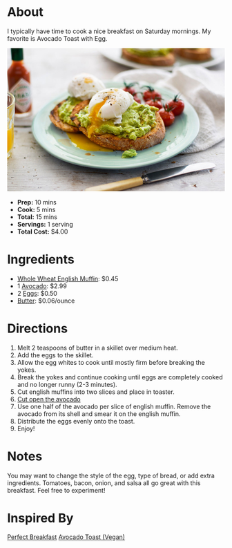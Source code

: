 # About

I typically have time to cook a nice breakfast on Saturday mornings. My favorite is Avocado Toast with Egg.

![Avocado Toast on English Muffin](./avocado-toast.jpg)

- **Prep:** 10 mins
- **Cook:** 5 mins
- **Total:** 15 mins
- **Servings:** 1 serving
- **Total Cost:** $4.00

# Ingredients

- [Whole Wheat English Muffin](https://primenow.amazon.com/dp/B074H6R68R?qid=1566848952&m=ANOZNJWOJO2HN&sr=1-1&ref_=pn_sr_sg_1_img_ANOZNJWOJO2HN): $0.45
- 1 [Avocado](https://primenow.amazon.com/dp/B07C5ZMJ5H?qid=1566848755&m=ANOZNJWOJO2HN&sr=1-1&ref_=pn_sr_sg_1_img_ANOZNJWOJO2HN): $2.99
- 2 [Eggs](https://primenow.amazon.com/dp/B07PFDYT9T?qid=1566848811&m=ANOZNJWOJO2HN&sr=1-5&ref_=pn_sr_sg_5_img_ANOZNJWOJO2HN): $0.50
- [Butter](https://primenow.amazon.com/dp/B074VDJ7KZ?qid=1566848883&m=ANOZNJWOJO2HN&sr=1-2&ref_=pn_sr_sg_2_img_ANOZNJWOJO2HN): $0.06/ounce

# Directions

1. Melt 2 teaspoons of butter in a skillet over medium heat.
2. Add the eggs to the skillet.
3. Allow the egg whites to cook until mostly firm before breaking the yokes.
4. Break the yokes and continue cooking until eggs are completely cooked and no longer runny (2-3 minutes).
5. Cut english muffins into two slices and place in toaster.
6. [Cut open the avocado](https://www.realsimple.com/food-recipes/cooking-tips-techniques/preparation/slice-dice-avocado)
7. Use one half of the avocado per slice of english muffin. Remove the avocado from its shell and smear it on the english muffin.
8. Distribute the eggs evenly onto the toast.
9. Enjoy!

# Notes

You may want to change the style of the egg, type of bread, or add extra ingredients. Tomatoes, bacon, onion, and salsa all go great with this breakfast. Feel free to experiment!


# Inspired By

[Perfect Breakfast](https://www.allrecipes.com/recipe/221304/perfect-breakfast/)
[Avocado Toast (Vegan)](https://www.allrecipes.com/recipe/246803/avocado-toast-vegan/?internalSource=hub%20recipe&referringContentType=Search&clickId=cardslot%205)
